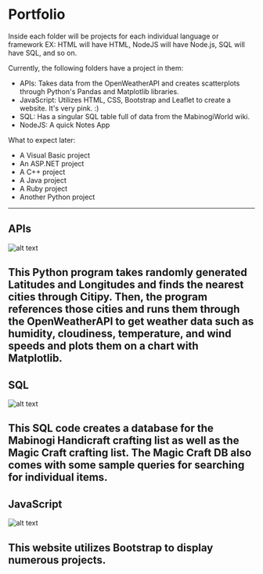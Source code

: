 # Portfolio

Inside each folder will be projects for each individual language or framework
EX: HTML will have HTML, NodeJS will have Node.js, SQL will have SQL, and so on.

Currently, the following folders have a project in them:
- APIs: Takes data from the OpenWeatherAPI and creates scatterplots through Python's Pandas and Matplotlib libraries.
- JavaScript: Utilizes HTML, CSS, Bootstrap and Leaflet to create a website. It's very pink. :)
- SQL: Has a singular SQL table full of data from the MabinogiWorld wiki.
- NodeJS: A quick Notes App


What to expect later:
- A Visual Basic project
- An ASP.NET project
- A C++ project
- A Java project
- A Ruby project
- Another Python project
---

## APIs

![alt text](https://i.imgur.com/MwPkYxf.png "Humidity")

This Python program takes randomly generated Latitudes and Longitudes and finds the nearest cities through Citipy. Then, the program references those cities and runs them through the OpenWeatherAPI to get weather data such as humidity, cloudiness, temperature, and wind speeds and plots them on a chart with Matplotlib.
---

## SQL

![alt text](https://i.imgur.com/teNZwNc.png "Magic Craft Queries")

This SQL code creates a database for the Mabinogi Handicraft crafting list as well as the Magic Craft crafting list. The Magic Craft DB also comes with some sample queries for searching for individual items.
---

## JavaScript
![alt text](https://i.imgur.com/XaCQEG7.png "Web NavBar")

This website utilizes Bootstrap to display numerous projects.
---
